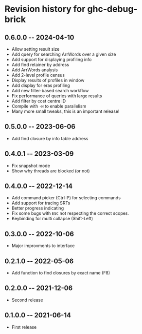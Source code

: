 # Revision history for ghc-debug-brick

## 0.6.0.0 -- 2024-04-10

* Allow setting result size
* Add query for searching ArrWords over a given size
* Add support for displaying profiling info
* Add find retainer by address
* Add ArrWords analysis
* Add 2-level profile census
* Display results of profiles in window
* Add display for eras profiling
* Add new filter-based search workflow
* Fix performance of queries with large results
* Add filter by cost centre ID
* Compile with `-N` to enable parallelism
* Many more small tweaks, this is an important release!

## 0.5.0.0 -- 2023-06-06

* Add find closure by info table address

## 0.4.0.1 -- 2023-03-09

* Fix snapshot mode
* Show why threads are blocked (or not)

## 0.4.0.0 -- 2022-12-14

* Add command picker (Ctrl-P) for selecting commands
* Add support for tracing SRTs
* Better progress indicating
* Fix some bugs with `ESC` not respecting the correct scopes.
* Keybinding for multi collapse (Shift-Left)

## 0.3.0.0 -- 2022-10-06

* Major improvments to interface

## 0.2.1.0 -- 2022-05-06

* Add function to find closures by exact name (F8)

## 0.2.0.0 -- 2021-12-06

* Second release

## 0.1.0.0 -- 2021-06-14

* First release


